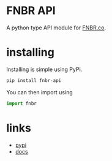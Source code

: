 # FNBR API
A python type API module for [FNBR.co](https://fnbr.co/api).

# installing
Installing is simple using PyPi.
```python
pip install fnbr-api
```
You can then import using
```python
import fnbr
```

# links
* [pypi](https://pypi.org/project/fnbr-api/)
* [docs](https://github.com/Douile/fnbr-api/wiki)
